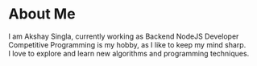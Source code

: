 # About Me
I am Akshay Singla, currently working as Backend NodeJS Developer        
Competitive Programming is my hobby, as I like to keep my mind sharp.      
I love to explore and learn new algorithms and programming techniques.      
